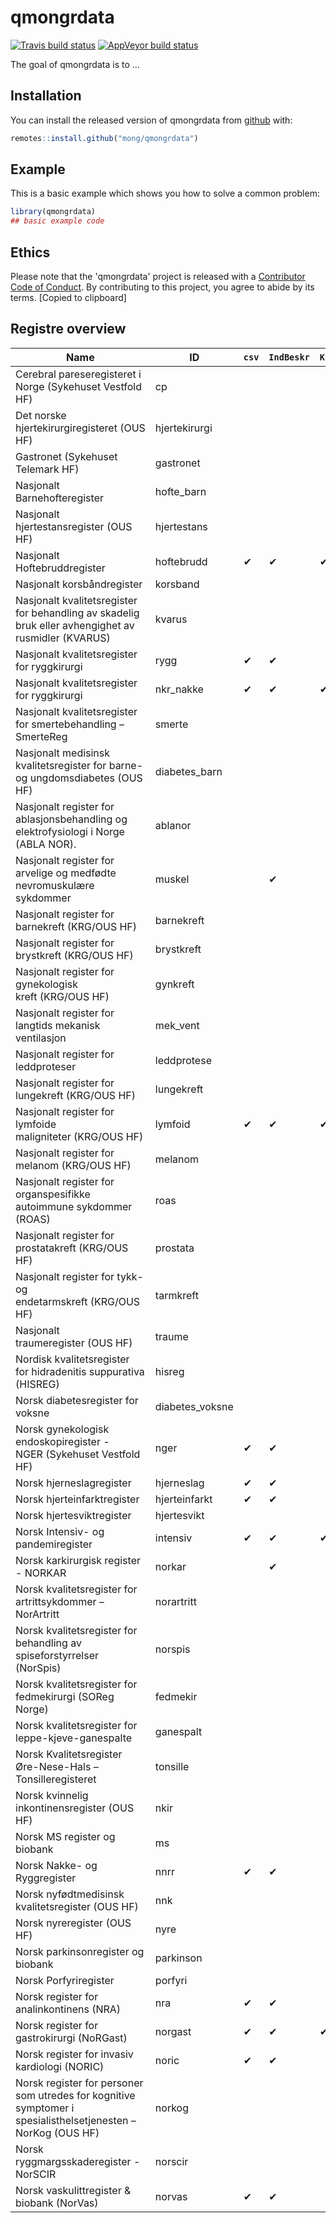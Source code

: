 
# qmongrdata

<!-- badges: start -->
[![Travis build status](https://travis-ci.org/mong/qmongrdata.svg?branch=master)](https://travis-ci.org/mong/qmongrdata)
[![AppVeyor build status](https://ci.appveyor.com/api/projects/status/github/mong/qmongrdata?branch=master&svg=true)](https://ci.appveyor.com/project/mong/qmongrdata)
<!-- badges: end -->

The goal of qmongrdata is to ...

## Installation

You can install the released version of qmongrdata from [github](https://github.com/) with:

``` r
remotes::install.github("mong/qmongrdata")
```

## Example

This is a basic example which shows you how to solve a common problem:

``` r
library(qmongrdata)
## basic example code
```
## Ethics
Please note that the 'qmongrdata' project is released with a
  [Contributor Code of Conduct](CODE_OF_CONDUCT.md).
  By contributing to this project, you agree to abide by its terms.
  [Copied to clipboard]

## Registre overview

| Name | ID | `csv` | `IndBeskr` | `KvalIndData` | App |
| --- | --- | ---| --- | --- | --- |
| Cerebral pareseregisteret i Norge (Sykehuset Vestfold HF) | cp |
| ​Det norske hjertekirurgiregisteret (OUS HF) | hjertekirurgi |
| Gastronet (Sykehuset Telemark HF) | gastronet |
| Nasjonalt Barnehofteregister | hofte_barn |
| Nasjonalt hjertestansregister (OUS HF) | hjertestans |
| Nasjonalt Hoftebruddregister | hoftebrudd | &#10004; | &#10004; | &#10004; | &#10004; |
| Nasjonalt korsbåndregister | korsband |
| Nasjonalt kvalitetsregister for behandling av skadelig bruk eller avhengighet av rusmidler (KVARUS) | kvarus |
| Nasjonalt kvalitetsregister for ryggkirurgi | rygg | &#10004; | &#10004; |
| Nasjonalt kvalitetsregister for ryggkirurgi | nkr_nakke | &#10004; | &#10004; | &#10004; | &#10004; |
| Nasjonalt kvalitetsregister for smertebehandling – SmerteReg | smerte |
| Nasjonalt medisinsk kvalitetsregister for barne- og ungdomsdiabetes (OUS HF) | diabetes_barn |
| Nasjonalt register for ablasjonsbehandling og elektrofysiologi i Norge (ABLA NOR). | ablanor |
| Nasjonalt register for arvelige og medfødte nevromuskulære sykdommer | muskel |  | &#10004; |
| Nasjonalt register for barnekreft (KRG/OUS HF)  | barnekreft |
| Nasjonalt register for brystkreft (KRG/OUS HF)  | brystkreft |
| Nasjonalt register for gynekologisk kreft (KRG/OUS HF)  | gynkreft |
| Nasjonalt register for langtids mekanisk ventilasjon | mek_vent |
| Nasjonalt register for leddproteser | leddprotese |
| Nasjonalt register for lungekreft (KRG/OUS HF)  | lungekreft |
| Nasjonalt register for lymfoide maligniteter (KRG/OUS HF)  | lymfoid | &#10004; | &#10004; | &#10004; |
| Nasjonalt register for melanom (KRG/OUS HF)  | melanom |
| Nasjonalt register for organspesifikke autoimmune sykdommer (ROAS) | roas |
| Nasjonalt register for prostatakreft (KRG/OUS HF)  | prostata |
| Nasjonalt register for tykk- og endetarmskreft (KRG/OUS HF)  | tarmkreft |
| Nasjonalt traumeregister (OUS HF) | traume |
| Nordisk kvalitetsregister for hidradenitis suppurativa (HISREG) | hisreg |
| Norsk diabetesregister for voksne | diabetes_voksne |
| Norsk gynekologisk endoskopiregister - NGER (Sykehuset Vestfold HF) | nger | &#10004; | &#10004; |
| Norsk hjerneslagregister | hjerneslag | &#10004; | &#10004; |
| Norsk hjerteinfarktregister  | hjerteinfarkt | &#10004; | &#10004; |
| Norsk hjertesviktregister | hjertesvikt |
| Norsk Intensiv- og pandemiregister | intensiv | &#10004; | &#10004; | &#10004; | &#10004; |
| Norsk karkirurgisk register - NORKAR | norkar |  | &#10004; |
| Norsk kvalitetsregister for artrittsykdommer – NorArtritt | norartritt |
| Norsk kvalitetsregister for behandling av spiseforstyrrelser (NorSpis) | norspis |
| Norsk kvalitetsregister for fedmekirurgi (SOReg Norge) | fedmekir |
| Norsk kvalitetsregister for leppe-kjeve-ganespalte | ganespalt |
| Norsk Kvalitetsregister Øre-Nese-Hals – Tonsilleregisteret | tonsille |
| Norsk kvinnelig inkontinensregister (OUS HF) | nkir |
| Norsk MS register og biobank | ms |
| Norsk Nakke- og Ryggregister | nnrr | &#10004; | &#10004; |
| Norsk nyfødtmedisinsk kvalitetsregister (OUS HF) | nnk |
| Norsk nyreregister (OUS HF) | nyre |
| Norsk parkinsonregister og biobank | parkinson |
| Norsk Porfyriregister | porfyri |
| Norsk register for analinkontinens (NRA) | nra | &#10004; | &#10004; |
| Norsk register for gastrokirurgi (NoRGast) | norgast | &#10004; | &#10004; | &#10004; | &#10004; |
| Norsk register for invasiv kardiologi (NORIC) | noric | &#10004; | &#10004; |
| Norsk register for personer som utredes for kognitive symptomer i spesialisthelsetjenesten – NorKog (OUS HF) | norkog |
| Norsk ryggmargsskaderegister - NorSCIR  | norscir |
| Norsk vaskulittregister & biobank (NorVas) | norvas | &#10004; | &#10004; |

